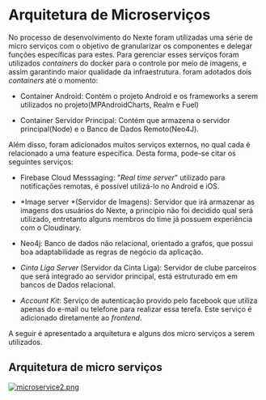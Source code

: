 # Arquitetura de Microserviços


No processo de desenvolvimento do Nexte foram utilizadas uma série de micro serviços com o objetivo de granularizar os componentes e delegar funções específicas para estes. Para gerenciar esses serviços foram utilizados *containers* do docker para o controle por meio de imagens, e assim garantindo maior qualidade da infraestrutura.
foram adotados dois *containers* até o momento: 

* Container Android: Contém o projeto Android e os frameworks a serem utilizados no projeto(MPAndroidCharts, Realm e Fuel)

* Container Servidor Principal: Contém que armazena o servidor principal(Node) e o Banco de Dados Remoto(Neo4J).


Além disso, foram adicionados muitos serviços externos, no qual cada é relacionado a uma feature específica. Desta forma, pode-se citar os seguintes serviços:

* Firebase Cloud Messsaging: "*Real time server*" utilizado para notificações remotas, é possível utilizá-lo no Android e iOS.

* *Image server *(Servidor de Imagens): Servidor que irá armazenar as imagens dos usuários do Nexte, a princípio não foi decidido qual será utilizado, entretanto alguns membros do time já possuem experiência com o Cloudinary.

* Neo4j: Banco de dados não relacional, orientado a grafos, que possui boa adaptabilidade as regras de negócio da aplicação.

* *Cinta Liga Server* (Servidor da Cinta Liga): Servidor de clube parceiros que será integrado ao servidor principal, está estruturado em em bancos de Dados relacional. 

*  *Account Kit*: Serviço de autenticação provido pelo facebook que utiliza apenas do e-mail ou telefone para realizar essa terefa. Este serviço é adicionado diretamente ao *frontend*.

A seguir é apresentado a arquitetura e alguns dos micro serviços a serem utilizados.

## Arquitetura de micro serviços

[![microservice2.png](https://s17.postimg.cc/i0gs7p1i7/microservice2.png)](https://postimg.cc/image/bzj3amevv/)